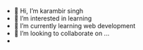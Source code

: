 - 👋 Hi, I’m karambir singh
- 👀 I’m interested in learning 
- 🌱 I’m currently learning web development
- 💞️ I’m looking to collaborate on ...
-

<!---
rathore-kv/rathore-kv is a ✨ special ✨ repository because its `README.md` (this file) appears on your GitHub profile.
You can click the Preview link to take a look at your changes.
--->
